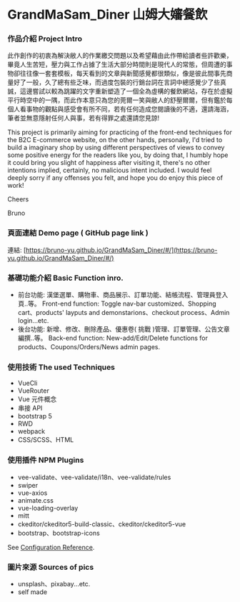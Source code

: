 # GrandMaSam_Diner 山姆大嬸餐飲

### 作品介紹 Project Intro

此作創作的初衷為解決敝人的作業繳交問題以及希望藉由此作帶給讀者些許歡樂，畢竟人生苦短，壓力與工作占據了生活大部分時間則是現代人的常態，但周遭的事物卻往往像一套套模板，每天看到的文章與新聞感覺都很類似，像是彼此間事先商量好了一般，久了總有些乏味，而過度包裝的行銷台詞在言詞中總感覺少了些真誠，這邊嘗試以較為跳躍的文字重新塑造了一個全為虛構的餐飲網站，存在於虛擬平行時空中的一隅，而此作本意只為您的莞爾一笑與敝人的舒壓爾爾，但有鑑於每個人看事物的觀點與感受會有所不同，若有任何造成您閱讀後的不適，還請海涵，筆者並無意隱射任何人與事，若有得罪之處還請您見諒!

This project is primarily aiming for practicing of the front-end techniques for the B2C E-commerce website, on the other hands, personally, I'd tried to build a imaginary shop by using different perspectives of views to convey some positive energy for the readers like you, by doing that, I humbly hope it could bring you slight of happiness after visiting it, there's no other intentions implied, certainly, no malicious intent included. I would feel deeply sorry if any offenses you felt, and hope you do enjoy this piece of work!

Cheers

Bruno

### 頁面連結 Demo page ( GitHub page link )

連結: [https://bruno-yu.github.io/GrandMaSam_Diner/#/](https://bruno-yu.github.io/GrandMaSam_Diner/#/)

### 基礎功能介紹 Basic Function inro.

- 前台功能: 漢堡選單、購物車、商品展示、訂單功能、結帳流程、管理員登入頁..等。
  Front-end function: Toggle nav-bar customized、Shopping cart、products' layputs and demonstarions、checkout process、Admin login...etc.
- 後台功能: 新增、修改、刪除產品、優惠卷( 挑戰 )管理、訂單管理、公告文章編撰..等。
  Back-end function: New-add/Edit/Delete functions for products、Coupons/Orders/News admin pages.

### 使用技術 The used Techniques

- VueCli
- VueRouter
- Vue 元件概念
- 串接 API
- bootstrap 5
- RWD
- webpack
- CSS/SCSS、HTML

### 使用插件 NPM Plugins

- vee-validate、vee-validate/i18n、vee-validate/rules
- swiper
- vue-axios
- animate.css
- vue-loading-overlay
- mitt
- ckeditor/ckeditor5-build-classic、ckeditor/ckeditor5-vue
- bootstrap、bootstrap-icons

See [Configuration Reference](https://cli.vuejs.org/config/).

### 圖片來源 Sources of pics

- unsplash、pixabay...etc.
- self made
